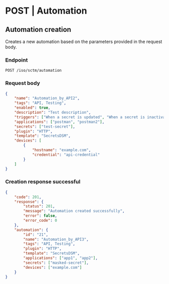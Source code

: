# POST | Automation

## Automation creation

Creates a new automation based on the parameters provided in the request body.

### Endpoint

```
POST /iso/sctm/automation
```

### Request body

```json
{
    "name": "Automation_by_API2",
    "tags": "API, Testing",
    "enabled": true,
    "description": "Test description",
    "triggers": ["When a secret is updated", "When a secret is inactivated"],
    "applications": ["postman", "postman2"],
    "secrets": ["test-secret"],
    "plugin": "HTTP",
    "template": "SecretsDSM",
    "devices": [
        {
            "hostname": "example.com",
            "credential": "api-credential"
        }
    ]
}
```

### Creation response successful

```json
{
    "code": 201,
    "response": {
        "status": 201,
        "message": "Automation created successfully",
        "error": false,
        "error_code": 0
    },
    "automation": {
        "id": "21",
        "name": "Automation_by_API3",
        "tags": "API, Testing",
        "plugin": "HTTP",
        "template": "SecretsDSM",
        "applications": ["app1", "app2"],
        "secrets": ["masked-secret"],
        "devices": ["example.com"]
    }
}
```